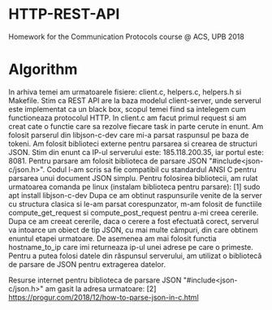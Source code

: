 # HTTP-REST-API
Homework for the Communication Protocols course @ ACS, UPB 2018

# Algorithm

In arhiva temei am urmatoarele fisiere: client.c, helpers.c, helpers.h si
Makefile. Stim ca REST API are la baza modelul client-server, unde serverul
este implementat ca un black box, scopul temei fiind sa intelegem cum
functioneaza protocolul HTTP.
  In client.c am facut primul request si am creat cate o functie care
sa rezolve fiecare task in parte cerute in enunt.
  Am folosit parserul din libjson-c-dev care mi-a parsat raspunsul pe baza de
tokeni. Am folosit biblioteci externe pentru parsarea si crearea de structuri
JSON. Stim din enunt ca IP-ul serverului este: 185.118.200.35, iar portul este:
8081. 
  Pentru parsare am folosit biblioteca de parsare JSON "#include<json-c/json.h>".
Codul l-am scris sa fie compatibil cu standardul ANSI C pentru parsarea unui 
document JSON simplu. Pentru folosirea bibliotecii, am rulat urmatoarea comanda
pe linux (instalam biblioteca pentru parsare):
[1] sudo apt install libjson-c-dev
  Dupa ce am obtinut raspunsurile venite de la server cu structura clasica si
le-am parsat corespunzator, m-am folosit de functiile compute_get_request si
compute_post_request pentru a-mi creea cererile. Dupa ce am creeat cererile, 
daca o cerere a fost efectuată corect, serverul va intoarce un obiect de tip
JSON, cu mai multe câmpuri, din care obtinem enuntul etapei urmatoare.
  De asemenea am mai folosit functia hostname_to_ip care imi returneaza ip-ul
unei adrese pe care o primeste.
 Pentru a putea folosi datele din răspunsul serverului, am utilizat o bibliotecă
de parsare de JSON pentru extragerea datelor.

 Resurse internet pentru biblioteca de parsare JSON "#include<json-c/json.h>"
am gasit la adresa urmatoare:
[2] https://progur.com/2018/12/how-to-parse-json-in-c.html

